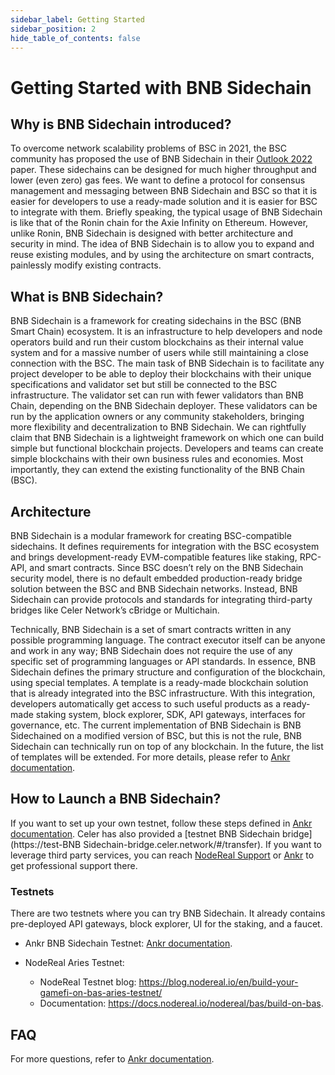 ```yaml
---
sidebar_label: Getting Started
sidebar_position: 2
hide_table_of_contents: false
---
```


# Getting Started with BNB Sidechain

## Why is BNB Sidechain introduced?
To overcome network scalability problems of BSC in 2021, the BSC community has proposed the use of BNB Sidechain in their [Outlook 2022](https://www.bnbchain.world/en/blog/bsc-2022-build-and-build/) paper. These sidechains can be designed for much higher throughput and lower (even zero) gas fees. We want to define a protocol for consensus management and messaging between BNB Sidechain and BSC so that it is easier for developers to use a ready-made solution and it is easier for BSC to integrate with them. Briefly speaking, the typical usage of BNB Sidechain is like that of the Ronin chain for the Axie Infinity on Ethereum. However, unlike Ronin, BNB Sidechain is designed with better architecture and security in mind. The idea of BNB Sidechain is to allow you to expand and reuse existing modules, and by using the architecture on smart contracts, painlessly modify existing contracts. 

## What is BNB Sidechain?
BNB Sidechain is a framework for creating sidechains in the BSC (BNB Smart Chain) ecosystem. It is an infrastructure to help developers and node operators build and run their custom blockchains as their internal value system and for a massive number of users while still maintaining a close connection with the BSC. 
The main task of BNB Sidechain is to facilitate any project developer to be able to deploy their blockchains with their unique specifications and validator set but still be connected to the BSC infrastructure. The validator set can run with fewer validators than BNB Chain, depending on the BNB Sidechain deployer. These validators can be run by the application owners or any community stakeholders, bringing more flexibility and decentralization to BNB Sidechain.
We can rightfully claim that BNB Sidechain is a lightweight framework on which one can build simple but functional blockchain projects. Developers and teams can create simple blockchains with their own business rules and economies. Most importantly, they can extend the existing functionality of the BNB Chain (BSC). 

## Architecture
BNB Sidechain is a modular framework for creating BSC-compatible sidechains. 
It defines requirements for integration with the BSC ecosystem and brings development-ready EVM-compatible features like staking, RPC-API, and smart contracts. Since BSC doesn’t rely on the BNB Sidechain security model, there is no default embedded production-ready bridge solution between the BSC and BNB Sidechain networks. Instead, BNB Sidechain can provide protocols and standards for integrating third-party bridges like Celer Network’s cBridge or Multichain.

Technically, BNB Sidechain is a set of smart contracts written in any possible programming language. The contract executor itself can be anyone and work in any way; BNB Sidechain does not require the use of any specific set of programming languages or API standards. 
In essence, BNB Sidechain defines the primary structure and configuration of the blockchain, using special templates. A template is a ready-made blockchain solution that is already integrated into the BSC infrastructure. With this integration, developers automatically get access to such useful products as a ready-made staking system, block explorer, SDK, API gateways, interfaces for governance, etc. 
The current implementation of BNB Sidechain is BNB Sidechained on a modified version of BSC, but this is not the rule, BNB Sidechain can technically run on top of any blockchain. In the future, the list of templates will be extended. For more details, please refer to [Ankr documentation](https://docs.ankr.com/bnb-application-sidechain/architecture).

## How to Launch a BNB Sidechain?
If you want to set up your own testnet, follow these steps defined in [Ankr documentation](https://www.ankr.com/docs/build-blockchain/bas/overview). Celer has also provided a [testnet BNB Sidechain bridge](https://test-BNB Sidechain-bridge.celer.network/#/transfer).
If you want to leverage third party services, you can reach [NodeReal Support](https://docs.google.com/forms/d/e/1FAIpQLSer9JzrvzVzkpm4NsHPM1QzNMMZTfchehnTOY8CSysI0RvVAQ/viewform) or [Ankr](https://docs.ankr.com/blockchain-apis/getting-support) to get professional support there. 

### Testnets
There are two testnets where you can try BNB Sidechain. It already contains pre-deployed API gateways, block explorer, UI for the staking, and a faucet.

* Ankr BNB Sidechain Testnet: [Ankr documentation](https://docs.ankr.com/bnb-application-sidechain/demo).

* NodeReal Aries Testnet: 
  * NodeReal Testnet blog: <https://blog.nodereal.io/en/build-your-gamefi-on-bas-aries-testnet/>
  * Documentation: <https://docs.nodereal.io/nodereal/bas/build-on-bas>.

## FAQ
For more questions, refer to [Ankr documentation](https://docs.ankr.com/bnb-application-sidechain/faq).

